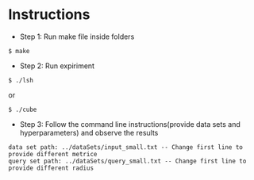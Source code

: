 # Instructions
* Step 1: Run make file inside folders 
```
$ make
```
* Step 2: Run expiriment  
```
$ ./lsh
```
or

```
$ ./cube
```

* Step 3: Follow the command line instructions(provide data sets and hyperparameters) and observe the results 
```
data set path: ../dataSets/input_small.txt -- Change first line to provide different metrice
query set path: ../dataSets/query_small.txt -- Change first line to provide different radius
```
